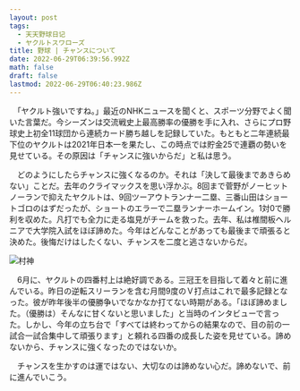 ```yaml
---
layout: post
tags:
  - 天天野球日记
  - ヤクルトスワローズ
title: 野球 | チャンスについて
date: 2022-06-29T06:39:56.992Z
math: false
draft: false
lastmod: 2022-06-29T06:40:23.986Z
---
```


　「ヤクルト強いですね。」最近のNHKニュースを聞くと、スポーツ分野でよく聞いた言葉だ。今シーズンは交流戦史上最高勝率の優勝を手に入れ、さらにプロ野球史上初全11球団から連続カード勝ち越しを記録していた。もともと二年連続最下位のヤクルトは2021年日本一を果たし、この時点では貯金25で連覇の勢いを見せている。その原因は「チャンスに強いからだ」と私は思う。

　どのようにしたらチャンスに強くなるのか。それは「決して最後まであきらめない」ことだ。去年のクライマックスを思い浮かぶ。8回まで菅野がノーヒットノーランで抑えたヤクルトは、9回ツーアウトランナー二塁、三番山田はショートゴロのはずだったが、ショートのエラーで二塁ランナーホームイン。1対0で勝利を収めた。凡打でも全力に走る塩見がチームを救った。去年、私は椎間板ヘルニアで大学院入試をほぼ諦めた。今年はどんなことがあっても最後まで頑張ると決めた。後悔だけはしたくない、チャンスを二度と逃さないからだ。

![村神](/img/微信图片_20220629143843.png)

　6月に、ヤクルトの四番村上は絶好調である。三冠王を目指して着々と前に進んでいる。昨日の逆転スリーランを含む月間9度のＶ打点はこれで最多記録となった。彼が昨年後半の優勝争いでなかなか打てない時期がある。「ほぼ諦めました。（優勝は）そんなに甘くないと思いました」と当時のインタビューで言った。しかし、今年の立ち台で「すべては終わってからの結果なので、目の前の一試合一試合集中して頑張ります」と頼れる四番の成長した姿を見せている。諦めないから、チャンスに強くなったのではないか。

　チャンスを生かすのは運ではない、大切なのは諦めない心だ。諦めないで、前に進んでいこう。
